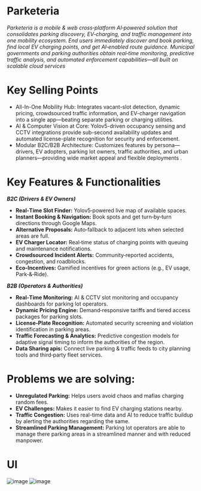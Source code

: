 # Parketeria

_Parketeria is a mobile & web cross‑platform AI‑powered solution that consolidates parking discovery, EV‑charging, and traffic management into one mobility ecosystem. End users immediately discover and book parking, find local EV charging points, and get AI‑enabled route guidance. Municipal governments and parking authorities obtain real‑time monitoring, predictive traffic analysis, and automated enforcement capabilities—all built on scalable cloud services_

# Key Selling Points
- All-In-One Mobility Hub: Integrates vacant-slot detection, dynamic pricing, crowdsourced traffic information, and EV-charger navigation into a single app—beating separate parking or charging utilities.
- AI & Computer Vision at Core: Yolov5-driven occupancy sensing and CCTV integrations provide sub-second availability updates and automated license-plate recognition for security and enforcement.
- Modular B2C/B2B Architecture: Customizes features by persona—drivers, EV adopters, parking lot owners, traffic authorities, and urban planners—providing wide market appeal and flexible deployments .

# Key Features & Functionalities
_**B2C (Drivers & EV Owners)**_
- **Real‑Time Slot Finder:** Yolov5‑powered live map of available spaces.
- **Instant Booking & Navigation:** Book spots and get turn‑by‑turn directions through Google Maps.
- **Alternative Proposals:** Auto‑fallback to adjacent lots when selected areas are full.
- **EV Charger Locator:** Real‑time status of charging points with queuing and maintenance notifications.
- **Crowdsourced Incident Alerts:** Community‑reported accidents, congestion, and roadblocks.
- **Eco‑Incentives:** Gamified incentives for green actions (e.g., EV usage, Park‑&‑Ride).

_**B2B (Operators & Authorities)**_
- **Real‑Time Monitoring:** AI & CCTV slot monitoring and occupancy dashboards for parking lot operators.
- **Dynamic Pricing Engine:** Demand‑responsive tariffs and tiered access packages for parking slots.
- **License‑Plate Recognition:** Automated security screening and violation identification in parking areas.
- **Traffic Forecasting & Analytics:** Predictive congestion models for adaptive signal timing to inform the authorities of the region.
- **Data Sharing apis:** Connect live parking & traffic feeds to city planning tools and third‑party fleet services.


# Problems we are solving:
- **Unregulated Parking:** Helps users avoid chaos and mafias charging random fees.
- **EV Challenges:** Makes it easier to find EV charging stations nearby.
- **Traffic Congestion:** Uses real-time data and AI to reduce traffic buildup by alerting the authorities regarding the same.
- **Streamlined Parking Management:** Parking lot operators are able to manage there parking areas in a streamlined manner and with reduced manpower.


# UI
![image](https://github.com/user-attachments/assets/3825143b-ef02-4bdc-9b32-d7a943cab079)
![image](https://github.com/user-attachments/assets/76a7eae6-137f-49a0-9153-0b99d9cf45be)


